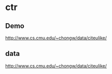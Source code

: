 # ctr


## Demo

http://www.cs.cmu.edu/~chongw/data/citeulike/

## data

http://www.cs.cmu.edu/~chongw/data/citeulike/


